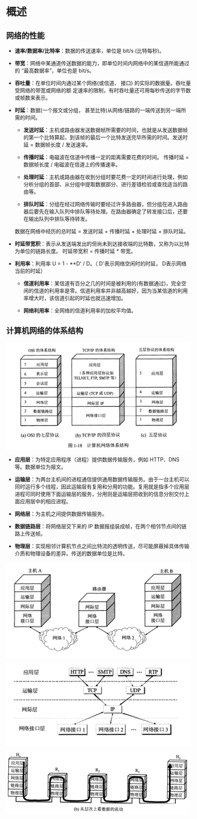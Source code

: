 # 概述

## 网络的性能

- **速率/数据率/比特率**：数据的传送速率，单位是 bit/s (比特每秒)。

- **带宽**：网络中某通道传送数据的能力，即单位时间内网络中的某信道所能通过的 “最高数据率”，单位也是 bit/s。

- **吞吐量**：在单位时间内通过某个网络(或信道、 接口) 的实际的数据量。吞吐量受网络的带宽或网络的额  定速率的限制，有时吞吐量还可用每秒传送的字节数或帧数来表示。

- **时延**：数据(一个报文或分组， 甚至比特)从网络/链路的一端传送到另一端所需的时间。

  - **发送时延**：主机或路由器发送数据帧所需要的时间，也就是从发送数据帧的第一个比特算起，到该帧的最后一个比特发送完毕所需的时间。发送时延 = 数据帧长度 / 发送速率。

  - **传播时延**：电磁波在信道中传播一定的距离需要花费的时间。 传播时延 = 数据帧长度 / 电磁波在信道上的传播速率。

  - **处理时延**：主机或路由器在收到分组时要花费一定的时间进行处理，例如分析分组的首部、从分组中提取数据部分、进行差错检验或查找适当的路由等。

  - **排队时延**：分组在经过网络传输时要经过许多路由器，但分组在进入路由器后要先在输入队列中排队等待处理。在路由器确定了转发接口后，还要在输出队列中排队等待转发。
  
  数据在网络中经历的总时延 = 发送时延 + 传播时延 + 处理时延 + 排队时延。

- **时延带宽积**：表示从发送端发出的但尚未到达接收端的比特数，又称为以比特为单位的链路长度。 时延带宽积 = 传播时延 * 带宽。

- **利用率**：利用率 U = 1 - **D' / D。（ D'表示网络空闲时的时延， D表示网络当前的时延）

  - **信道利用率**：某信道有百分之几的时间是被利用的(有数据通过)，完全空闲的信道的利用率是零。信道利用率并非越高越好，因为当某信道的利用率增大时，该信道引起的时延也就迅速增加。
  
  - **网络利用率**：全网络的信道利用率的加权平均值。
  

## 计算机网络的体系结构

![](./images/gaishu/1.png)

- **应用层**：为特定应用程序（进程）提供数据传输服务，例如 HTTP、DNS 等。数据单位为报文。

- **运输层**：为两台主机间的进程通信提供通用数据传输服务。由于一台主机可以同时运行多个线程，因此运输层有复用和分用的功能。复用就是指多个应用层进程可同时使用下面运输层的服务，分用则是运输层把收到的信息分别交付上面应用层中的相应进程。

- **网络层**：为主机之间提供数据传输服务。

- **数据链路层**：将网络层交下来的 IP 数据报组装成帧，在两个相邻节点间的链路上传送帧。

- **物理层**：实现相邻计算机节点之间比特流的透明传送，尽可能屏蔽掉具体传输介质和物理设备的差异。传送的数据单位是比特。

![](./images/gaishu/2.png)

![](./images/gaishu/3.png)

![](./images/gaishu/4.png)
